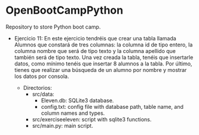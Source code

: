 # OpenBootCampPython
Repository to store Python boot camp.

* Ejercicio 11: En este ejercicio tendréis que crear una tabla llamada Alumnos que constará de tres columnas: la columna id de tipo entero, la columna nombre que será de tipo texto y la columna apellido que también será de tipo texto.
Una vez creada la tabla, tenéis que insertarle datos, como mínimo tenéis que insertar 8 alumnos a la tabla.
Por último, tienes que realizar una búsqueda de un alumno por nombre y mostrar los datos por consola.

  * Directorios: 
    * src/data:
      * Eleven.db: SQLite3 database.
      * config.txt: config file with database path, table name, and column names and types.
     * src/exerciseeleven: script with sqlite3 functions.
     * src/main.py: main script.
